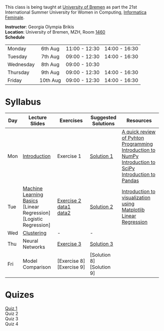 This class is being taught at [University of Bremen](https://www.uni-bremen.de/en.html) as part the 21st International Summer University for Women in Computing, [Informatica Feminale](https://www.informatica-feminale.de/eng/).

**Instructor**: Georgia Olympia Brikis  
**Location**: University of Bremen, MZH, Room [1460](http://oracle-web.zfn.uni-bremen.de/lageplan/lageplan?haus=MZH&raum=1460&pi_anz=1)  
**Schedule**  

|           |          |               |               |  
|:----------|:--------:|:-------------:|:-------------:|  
| Monday    | 6th Aug  | 11:00 - 12:30 | 14:00 - 16:30 |  
| Tuesday   | 7th Aug  | 09:00 - 12:30 | 14:00 - 16:30 |  
| Wednesday | 8th Aug  | 09:00 - 10:30 |               |  
| Thursday  | 9th Aug  | 09:00 - 12:30 | 14:00 - 16:30 |  
| Friday    | 10th Aug | 09:00 - 12:30 | 14:00 - 16:30 |  

# Syllabus
  
| Day | Lecture Slides            | Exercises        | Suggested Solutions | Resources                           |
|-----|---------------------------|------------------|---------------------|-------------------------------------|
| Mon | [Introduction](./resources/slides/introduction.pdf)                                                                              | Exercise&nbsp;1                                                                                                                          | [Solution 1](./resources/exercises/Exercise1_sol.ipynb)                                                                                  | [A quick review of Pyhton Programming]() <br>                                                                                       [Introduction to NumPy](./resources/notebooks/numpy.ipynb) <br>                                                                           [Introduction to SciPy](./resources/notebooks/scientific_programming.ipynb) <br>                                                       [Introduction to Pandas](./resources/notebooks/pandas.ipynb)                    |
| Tue | [Machine Learning Basics](./resources/slides/ml_basics.pdf) <br>[Linear Regression] <br>[Logistic Regression]                    | [Exercise&nbsp;2](./resources/exercises/Exercise_2.ipynb) <br>[data1](./resources/exercises/ex1data1.txt) <br>[data2](./resources/exercises/ex1data2.txt)                                                                                                     | [Solution 2](./resources/exercises/Exercise_2_Sol.ipynb)                                                                                  | [Introduction to visualization using Matplotlib](./resources/notebooks/visualizations_using_matplotlib.ipynb) <br>[Linear Regression](./resources/exercises/lr.pdf)                                                                                                           | 
| Wed | [Clustering]()                                                                                                                   | -                                                                                                                                        | -                                                                                                                                        | []()                                                                 |
| Thu | Neural Networks                                                                                                                  | [Exercise&nbsp;3](./resources/exercises/Exercise_3.ipynb)                                                                               | [Solution 3](./resources/exercises/Exercise_3_Sol.pdf)                                                                                   |  []()                                                                 
| Fri | Model Comparison                                                                                                                 | [Exercise&nbsp;8] <br>[Exercise&nbsp;9]                                                                                                  | [Solution 8] <br>[Solution 9]                                                                                                            | []()                                                                 |




# Quizes

[Quiz 1](https://play.kahoot.it/#/k/d454b632-c7b2-422f-8a7d-c26dda7c04d5)  
Quiz 2  
Quiz 3  
Quiz 4  
